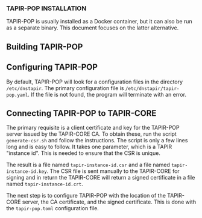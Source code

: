 ### TAPIR-POP INSTALLATION

TAPIR-POP is usually installed as a Docker container, but it can also be run as a separate binary. 
This document focuses on the latter alternative.

## Building TAPIR-POP

## Configuring TAPIR-POP

By default, TAPIR-POP will look for a configuration files in the directory `/etc/dnstapir`. The primary configuration file is `/etc/dnstapir/tapir-pop.yaml`. If the file is not found, the program will terminate with an error.

## Connecting TAPIR-POP to TAPIR-CORE

The primary requisite is a client certificate and key for the TAPIR-POP server issued by the TAPIR-CORE CA. To obtain these, run the script
`generate-csr.sh` and follow the instructions. The script is only a few lines long and is easy to follow. It takes one parameter, which is a TAPIR "instance id". This is needed to ensure that the CSR is unique.

The result is a file named `tapir-instance-id.csr` and a file named `tapir-instance-id.key`. The CSR file is sent manually to the TAPIR-CORE for signing and in return the TAPIR-CORE will return a signed certificate in a file named `tapir-instance-id.crt`.

The next step is to configure TAPIR-POP with the location of the TAPIR-CORE server, the CA certificate, and the signed certificate. This is done with the `tapir-pop.toml` configuration file.
